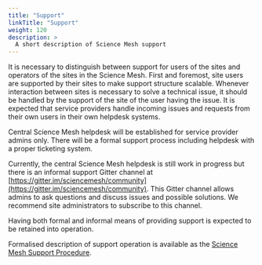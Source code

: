 ```yaml
---
title: "Support"
linkTitle: "Support"
weight: 120
description: >
  A short description of Science Mesh support
---
```


It is necessary to distinguish between support for users of the sites and
operators of the sites in the Science Mesh. First and foremost, site users
are supported by their sites to make support structure scalable. Whenever
interaction between sites is necessary to solve a technical issue, it
should be handled by the support of the site of the user having the issue.
It is expected that service providers handle incoming issues and requests from 
their own users in their own helpdesk systems. 

Central Science Mesh helpdesk will be established for service provider
admins only. There will be a formal support process including helpdesk with
a proper ticketing system.

Currently, the central Science Mesh helpdesk is still work in progress but there is an informal support Gitter channel at [https://gitter.im/sciencemesh/community](https://gitter.im/sciencemesh/community).
This Gitter channel allows admins to ask questions and discuss issues and possible solutions. 
We recommend site administrators to subscribe to this channel.

Having both formal and informal means of providing support is expected to
be retained into operation.

Formalised description of support operation is available as the [Science Mesh Support Procedure](https://doi.org/10.5281/zenodo.5040027).


